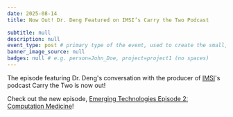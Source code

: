 ```yaml
---
date: 2025-08-14
title: Now Out! Dr. Deng Featured on IMSI’s Carry the Two Podcast

subtitle: null
description: null
event_type: post # primary type of the event, used to create the small, colored post callout
banner_image_source: null
badges: null # e.g. person=John_Doe, project=project1 (no spaces)
---
```


The episode featuring Dr. Deng's conversation with the producer of [IMSI](https://www.imsi.institute/about/)'s podcast Carry the Two is now out!

Check out the new episode, [Emerging Technologies Episode 2: Computation Medicine](https://www.imsi.institute/podcast/emerging-technologies-episode-2-computation-medicine/)!
